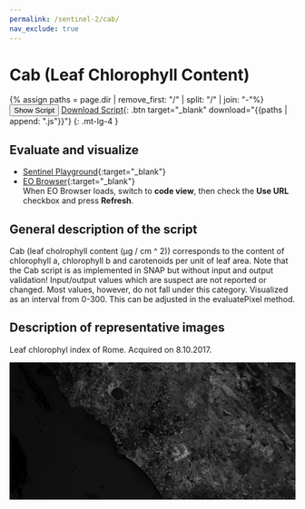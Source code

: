 ```yaml
---
permalink: /sentinel-2/cab/
nav_exclude: true
---
```


# Cab (Leaf Chlorophyll Content)

{% assign paths = page.dir | remove_first: "/" | split: "/" | join: "-"%}
<button class="btn btn-primary" id="toggle-script" onclick="toggleScript()">Show Script</button>
[Download Script](script.js){: .btn target="_blank" download="{{paths | append: ".js"}}"}
{: .mt-lg-4 }

<div id="script" style="display:none;"> 
{% highlight javascript %}
{% include_relative script.js %}
{% endhighlight %}
</div>

## Evaluate and visualize
 - [Sentinel Playground](https://apps.sentinel-hub.com/sentinel-playground/?source=S2&lat=43.514198796857976&lng=16.601028442382812&zoom=11&evalscripturl=https://raw.githubusercontent.com/sentinel-hub/custom-scripts/master/sentinel-2/cab/script.js){:target="_blank"}    
 - [EO Browser](https://apps.sentinel-hub.com/eo-browser/#lat=41.9&lng=12.5&zoom=10&datasource=Sentinel-2%20L1C&time=2017-10-08&preset=CUSTOM&layers=B01,B02,B03&evalscripturl=https://raw.githubusercontent.com/sentinel-hub/custom-scripts/master/sentinel-2/cab/script.js){:target="_blank"}   
 When EO Browser loads, switch to **code view**, then check the **Use URL** checkbox and press **Refresh**.


## General description of the script

Cab (leaf cholrophyll content (μg / cm ^ 2)) corresponds to the content of chlorophyll a, chlorophyll b and carotenoids per unit of leaf area.
Note that the Cab script is as implemented in SNAP but without input and output validation!
Input/output values which are suspect are not reported or changed. Most values, however, do not fall under this category.
Visualized as an interval from 0-300. This can be adjusted in the evaluatePixel method.

## Description of representative images

Leaf chlorophyl index of Rome. Acquired on 8.10.2017.

![CAB of Rome](fig/fig1.png)
